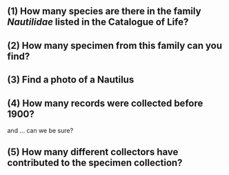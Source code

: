 ## (1) How many species are there in the family *Nautilidae* listed in the Catalogue of Life?

## (2) How many specimen from this family can you find?

## (3) Find a photo of a Nautilus

## (4) How many records were collected before 1900?
and ... can we be sure?

## (5) How many different collectors have contributed to the specimen collection?

